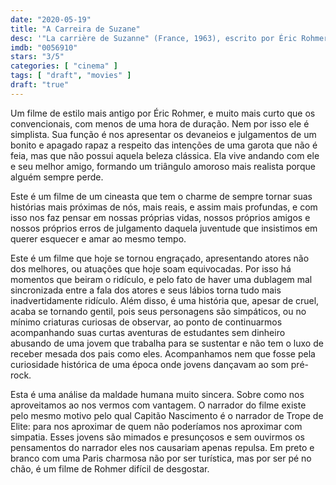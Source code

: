 ```yaml
---
date: "2020-05-19"
title: "A Carreira de Suzane"
desc: '"La carrière de Suzanne" (France, 1963), escrito por Éric Rohmer, dirigido por Éric Rohmer, com Catherine Sée, Philippe Beuzen e Christian Charrière.'
imdb: "0056910"
stars: "3/5"
categories: [ "cinema" ]
tags: [ "draft", "movies" ]
draft: "true"
---
```

Um filme de estilo mais antigo por Éric Rohmer, e muito mais curto que os convencionais, com menos de uma hora de duração. Nem por isso ele é simplista. Sua função é nos apresentar os devaneios e julgamentos de um bonito e apagado rapaz a respeito das intenções de uma garota que não é feia, mas que não possui aquela beleza clássica. Ela vive andando com ele e seu melhor amigo, formando um triângulo amoroso mais realista porque alguém sempre perde.

Este é um filme de um cineasta que tem o charme de sempre tornar suas histórias mais próximas de nós, mais reais, e assim mais profundas, e com isso nos faz pensar em nossas próprias vidas, nossos próprios amigos e nossos próprios erros de julgamento daquela juventude que insistimos em querer esquecer e amar ao mesmo tempo.

Este é um filme que hoje se tornou engraçado, apresentando atores não dos melhores, ou atuações que hoje soam equivocadas. Por isso há momentos que beiram o ridículo, e pelo fato de haver uma dublagem mal sincronizada entre a fala dos atores e seus lábios torna tudo mais inadvertidamente ridículo. Além disso, é uma história que, apesar de cruel, acaba se tornando gentil, pois seus personagens são simpáticos, ou no mínimo criaturas curiosas de observar, ao ponto de continuarmos acompanhando suas curtas aventuras de estudantes sem dinheiro abusando de uma jovem que trabalha para se sustentar e não tem o luxo de receber mesada dos pais como eles. Acompanhamos nem que fosse pela curiosidade histórica de uma época onde jovens dançavam ao som pré-rock.

Esta é uma análise da maldade humana muito sincera. Sobre como nos aproveitamos ao nos vermos com vantagem. O narrador do filme existe pelo mesmo motivo pelo qual Capitão Nascimento é o narrador de Trope de Elite: para nos aproximar de quem não poderíamos nos aproximar com simpatia. Esses jovens são mimados e presunçosos e sem ouvirmos os pensamentos do narrador eles nos causariam apenas repulsa. Em preto e branco com uma Paris charmosa não por ser turística, mas por ser pé no chão, é um filme de Rohmer difícil de desgostar.
